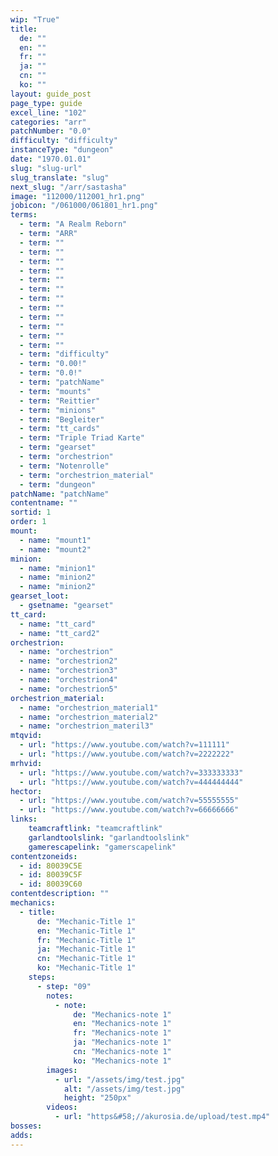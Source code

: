 ```yaml
---
wip: "True"
title:
  de: ""
  en: ""
  fr: ""
  ja: ""
  cn: ""
  ko: ""
layout: guide_post
page_type: guide
excel_line: "102"
categories: "arr"
patchNumber: "0.0"
difficulty: "difficulty"
instanceType: "dungeon"
date: "1970.01.01"
slug: "slug-url"
slug_translate: "slug"
next_slug: "/arr/sastasha"
image: "112000/112001_hr1.png"
jobicon: "/061000/061801_hr1.png"
terms:
  - term: "A Realm Reborn"
  - term: "ARR"
  - term: ""
  - term: ""
  - term: ""
  - term: ""
  - term: ""
  - term: ""
  - term: ""
  - term: ""
  - term: ""
  - term: ""
  - term: ""
  - term: ""
  - term: "difficulty"
  - term: "0.00!"
  - term: "0.0!"
  - term: "patchName"
  - term: "mounts"
  - term: "Reittier"
  - term: "minions"
  - term: "Begleiter"
  - term: "tt_cards"
  - term: "Triple Triad Karte"
  - term: "gearset"
  - term: "orchestrion"
  - term: "Notenrolle"
  - term: "orchestrion_material"
  - term: "dungeon"
patchName: "patchName"
contentname: ""
sortid: 1
order: 1
mount:
  - name: "mount1"
  - name: "mount2"
minion:
  - name: "minion1"
  - name: "minion2"
  - name: "minion2"
gearset_loot:
  - gsetname: "gearset"
tt_card:
  - name: "tt_card"
  - name: "tt_card2"
orchestrion:
  - name: "orchestrion"
  - name: "orchestrion2"
  - name: "orchestrion3"
  - name: "orchestrion4"
  - name: "orchestrion5"
orchestrion_material:
  - name: "orchestrion_material1"
  - name: "orchestrion_material2"
  - name: "orchestrion_materil3"
mtqvid:
  - url: "https://www.youtube.com/watch?v=111111"
  - url: "https://www.youtube.com/watch?v=2222222"
mrhvid:
  - url: "https://www.youtube.com/watch?v=333333333"
  - url: "https://www.youtube.com/watch?v=444444444"
hector:
  - url: "https://www.youtube.com/watch?v=55555555"
  - url: "https://www.youtube.com/watch?v=66666666"
links:
    teamcraftlink: "teamcraftlink"
    garlandtoolslink: "garlandtoolslink"
    gamerescapelink: "gamerscapelink"
contentzoneids:
  - id: 80039C5E
  - id: 80039C5F
  - id: 80039C60
contentdescription: ""
mechanics:
  - title:
      de: "Mechanic-Title 1"
      en: "Mechanic-Title 1"
      fr: "Mechanic-Title 1"
      ja: "Mechanic-Title 1"
      cn: "Mechanic-Title 1"
      ko: "Mechanic-Title 1"
    steps:
      - step: "09"
        notes:
          - note:
              de: "Mechanics-note 1"
              en: "Mechanics-note 1"
              fr: "Mechanics-note 1"
              ja: "Mechanics-note 1"
              cn: "Mechanics-note 1"
              ko: "Mechanics-note 1"
        images:
          - url: "/assets/img/test.jpg"
            alt: "/assets/img/test.jpg"
            height: "250px"
        videos:
          - url: "https&#58;//akurosia.de/upload/test.mp4"
bosses:
adds:
---
```

